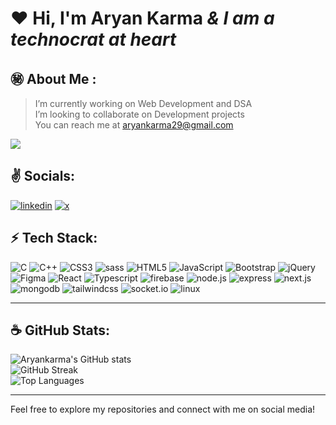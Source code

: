 # :heart: **Hi, I'm Aryan Karma** *& I am a technocrat at heart*

## :secret: About Me :
> I’m currently working on Web Development and DSA<br>
> I’m looking to collaborate on Development projects<br>
> You can reach me at aryankarma29@gmail.com
> <br/>

[![](https://komarev.com/ghpvc/?username=aryankarma&base=0&color=202020)](https://github.com/aryankarma)


## :v: Socials:
[![linkedin](https://img.shields.io/badge/linkedin-%23181818.svg?style=for-the-badge&logo=linkedin&logoColor=blue)](https://linkedin.com/in/aryankarma)
[![x](https://img.shields.io/badge/x-%23181818.svg?style=for-the-badge&logo=x&logoColor=%gray)](https://twitter.com/KarmaAryan)

## :zap: Tech Stack:
![C](https://img.shields.io/badge/C-%2320232a.svg?style=for-the-badge&logo=c&logoColor=A8B9CC)
![C++](https://img.shields.io/badge/C++-%2320232a.svg?style=for-the-badge&logo=c%2B%2B&logoColor=00599C) 
![CSS3](https://img.shields.io/badge/CSS3-%2320232a.svg?style=for-the-badge&logo=css3&logoColor=1572B6) 
![sass](https://img.shields.io/badge/sass-%2320232a.svg?style=for-the-badge&logo=sass&logoColor=CC6699) 
![HTML5](https://img.shields.io/badge/HTML5-%2320232a.svg?style=for-the-badge&logo=html5&logoColor=E34F26) 
![JavaScript](https://img.shields.io/badge/JavaScript-%2320232a.svg?style=for-the-badge&logo=javascript&logoColor=%23F7DF1E) 
![Bootstrap](https://img.shields.io/badge/Bootstrap-%2320232a.svg?style=for-the-badge&logo=bootstrap&logoColor=7952B3) 
![jQuery](https://img.shields.io/badge/jQuery-%2320232a.svg?style=for-the-badge&logo=jquery&logoColor=0769AD)
![Figma](https://img.shields.io/badge/figma-%2320232a.svg?style=for-the-badge&logo=figma&logoColor=F24E1E)
![React](https://img.shields.io/badge/react-%2320232a.svg?style=for-the-badge&logo=react&logoColor=%2361DAFB)
![Typescript](https://img.shields.io/badge/Typescript-%2320232a.svg?style=for-the-badge&logo=typescript&logoColor=3178C6)
![firebase](https://img.shields.io/badge/firebase-%2320232a.svg?style=for-the-badge&logo=firebase&logoColor=FFCA28)
![node.js](https://img.shields.io/badge/node.js-%2320232a.svg?style=for-the-badge&logo=node.js&logoColor=339933)
![express](https://img.shields.io/badge/express-%2320232a.svg?style=for-the-badge&logo=express&logoColor=FFFFFF)
![next.js](https://img.shields.io/badge/next.js-%2320232a.svg?style=for-the-badge&logo=next.js&logoColor=FFFFFF)
![mongodb](https://img.shields.io/badge/mongodb-%2320232a.svg?style=for-the-badge&logo=mongodb&logoColor=47A248)
![tailwindcss](https://img.shields.io/badge/tailwindcss-%2320232a.svg?style=for-the-badge&logo=tailwindcss&logoColor=06B6D4)
![socket.io](https://img.shields.io/badge/socket.io-%2320232a.svg?style=for-the-badge&logo=socket.io&logoColor=FFFFFF)
![linux](https://img.shields.io/badge/linux-%2320232a.svg?style=for-the-badge&logo=linux&logoColor=FCC624)

<hr/>

## :coffee: GitHub Stats:
![Aryankarma's GitHub stats](https://github-readme-stats.vercel.app/api/?username=aryankarma&show_icons=true&text_bold=true&theme=transparent&title_color=2160C4&text_color=darkgrey&icon_color=2A79F7&border_color=999&border_radius=15&card_width=435&cache_seconds=86400)<br/>
![GitHub Streak](https://github-readme-streak-stats.herokuapp.com/?user=aryankarma&show_icons=true&text_bold=true&theme=transparent&title_color=f5f5f5&text_color=f5f5f5&icon_color=2A79F7&border_radius=15&card_width=435&cache_seconds=86400)<br/>
![Top Languages](https://github-readme-stats.vercel.app/api/top-langs/?username=aryankarma&show_icons=true&text_bold=true&theme=transparent&hide_border=false&title_color=2160C4&text_color=darkgrey&icon_color=2A79F7&border_color=999&border_radius=15&card_width=435&cache_seconds=86400)<hr/>
Feel free to explore my repositories and connect with me on social media!

